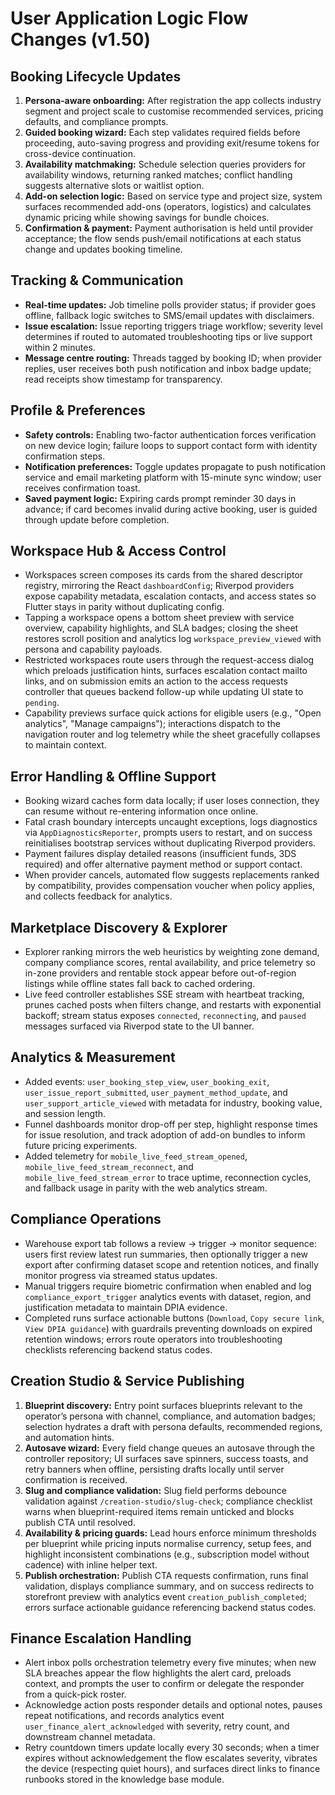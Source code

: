 # User Application Logic Flow Changes (v1.50)

## Booking Lifecycle Updates
1. **Persona-aware onboarding:** After registration the app collects industry segment and project scale to customise recommended services, pricing defaults, and compliance prompts.
2. **Guided booking wizard:** Each step validates required fields before proceeding, auto-saving progress and providing exit/resume tokens for cross-device continuation.
3. **Availability matchmaking:** Schedule selection queries providers for availability windows, returning ranked matches; conflict handling suggests alternative slots or waitlist option.
4. **Add-on selection logic:** Based on service type and project size, system surfaces recommended add-ons (operators, logistics) and calculates dynamic pricing while showing savings for bundle choices.
5. **Confirmation & payment:** Payment authorisation is held until provider acceptance; the flow sends push/email notifications at each status change and updates booking timeline.

## Tracking & Communication
- **Real-time updates:** Job timeline polls provider status; if provider goes offline, fallback logic switches to SMS/email updates with disclaimers.
- **Issue escalation:** Issue reporting triggers triage workflow; severity level determines if routed to automated troubleshooting tips or live support within 2 minutes.
- **Message centre routing:** Threads tagged by booking ID; when provider replies, user receives both push notification and inbox badge update; read receipts show timestamp for transparency.

## Profile & Preferences
- **Safety controls:** Enabling two-factor authentication forces verification on new device login; failure loops to support contact form with identity confirmation steps.
- **Notification preferences:** Toggle updates propagate to push notification service and email marketing platform with 15-minute sync window; user receives confirmation toast.
- **Saved payment logic:** Expiring cards prompt reminder 30 days in advance; if card becomes invalid during active booking, user is guided through update before completion.

## Workspace Hub & Access Control
- Workspaces screen composes its cards from the shared descriptor registry, mirroring the React `dashboardConfig`; Riverpod providers expose capability metadata, escalation contacts, and access states so Flutter stays in parity without duplicating config.
- Tapping a workspace opens a bottom sheet preview with service overview, capability highlights, and SLA badges; closing the sheet restores scroll position and analytics log `workspace_preview_viewed` with persona and capability payloads.
- Restricted workspaces route users through the request-access dialog which preloads justification hints, surfaces escalation contact mailto links, and on submission emits an action to the access requests controller that queues backend follow-up while updating UI state to `pending`.
- Capability previews surface quick actions for eligible users (e.g., "Open analytics", "Manage campaigns"); interactions dispatch to the navigation router and log telemetry while the sheet gracefully collapses to maintain context.

## Error Handling & Offline Support
- Booking wizard caches form data locally; if user loses connection, they can resume without re-entering information once online.
- Fatal crash boundary intercepts uncaught exceptions, logs diagnostics via `AppDiagnosticsReporter`, prompts users to restart, and on success reinitialises bootstrap services without duplicating Riverpod providers.
- Payment failures display detailed reasons (insufficient funds, 3DS required) and offer alternative payment method or support contact.
- When provider cancels, automated flow suggests replacements ranked by compatibility, provides compensation voucher when policy applies, and collects feedback for analytics.

## Marketplace Discovery & Explorer
- Explorer ranking mirrors the web heuristics by weighting zone demand, company compliance scores, rental availability, and price telemetry so in-zone providers and rentable stock appear before out-of-region listings while offline states fall back to cached ordering.
- Live feed controller establishes SSE stream with heartbeat tracking, prunes cached posts when filters change, and restarts with exponential backoff; stream status exposes `connected`, `reconnecting`, and `paused` messages surfaced via Riverpod state to the UI banner.

## Analytics & Measurement
- Added events: `user_booking_step_view`, `user_booking_exit`, `user_issue_report_submitted`, `user_payment_method_update`, and `user_support_article_viewed` with metadata for industry, booking value, and session length.
- Funnel dashboards monitor drop-off per step, highlight response times for issue resolution, and track adoption of add-on bundles to inform future pricing experiments.
- Added telemetry for `mobile_live_feed_stream_opened`, `mobile_live_feed_stream_reconnect`, and `mobile_live_feed_stream_error` to trace uptime, reconnection cycles, and fallback usage in parity with the web analytics stream.

## Compliance Operations
- Warehouse export tab follows a review → trigger → monitor sequence: users first review latest run summaries, then optionally trigger a new export after confirming dataset scope and retention notices, and finally monitor progress via streamed status updates.
- Manual triggers require biometric confirmation when enabled and log `compliance_export_trigger` analytics events with dataset, region, and justification metadata to maintain DPIA evidence.
- Completed runs surface actionable buttons (`Download`, `Copy secure link`, `View DPIA guidance`) with guardrails preventing downloads on expired retention windows; errors route operators into troubleshooting checklists referencing backend status codes.

## Creation Studio & Service Publishing
1. **Blueprint discovery:** Entry point surfaces blueprints relevant to the operator’s persona with channel, compliance, and automation badges; selection hydrates a draft with persona defaults, recommended regions, and automation hints.
2. **Autosave wizard:** Every field change queues an autosave through the controller repository; UI surfaces save spinners, success toasts, and retry banners when offline, persisting drafts locally until server confirmation is received.
3. **Slug and compliance validation:** Slug field performs debounce validation against `/creation-studio/slug-check`; compliance checklist warns when blueprint-required items remain unticked and blocks publish CTA until resolved.
4. **Availability & pricing guards:** Lead hours enforce minimum thresholds per blueprint while pricing inputs normalise currency, setup fees, and highlight inconsistent combinations (e.g., subscription model without cadence) with inline helper text.
5. **Publish orchestration:** Publish CTA requests confirmation, runs final validation, displays compliance summary, and on success redirects to storefront preview with analytics event `creation_publish_completed`; errors surface actionable guidance referencing backend status codes.

## Finance Escalation Handling
- Alert inbox polls orchestration telemetry every five minutes; when new SLA breaches appear the flow highlights the alert card, preloads context, and prompts the user to confirm or delegate the responder from a quick-pick roster.
- Acknowledge action posts responder details and optional notes, pauses repeat notifications, and records analytics event `user_finance_alert_acknowledged` with severity, retry count, and downstream channel metadata.
- Retry countdown timers update locally every 30 seconds; when a timer expires without acknowledgement the flow escalates severity, vibrates the device (respecting quiet hours), and surfaces direct links to finance runbooks stored in the knowledge base module.
